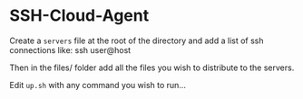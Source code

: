 # SSH-Cloud-Agent

Create a `servers` file at the root of the directory and add a list of ssh connections like: ssh user@host

Then in the files/ folder add all the files you wish to distribute to the servers.

Edit `up.sh` with any command you wish to run...

